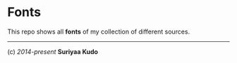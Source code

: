 Fonts
====

This repo shows all **fonts** of my collection of different sources.

----
(c) *2014-present* **Suriyaa Kudo**
